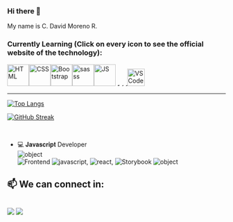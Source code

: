 ### Hi there 👋
My name is C. David Moreno R.
<!--
**DavidMorenoDev/DavidMorenoDev** is a ✨ _special_ ✨ repository because its `README.md` (this file) appears on your GitHub profile.

Here are some ideas to get you started:

- 🔭 I’m currently working on ...
- 🌱 I’m currently learning ...
- 👯 I’m looking to collaborate on ...
- 🤔 I’m looking for help with ...
- 💬 Ask me about ...
- 📫 How to reach me: ...
- 😄 Pronouns: ...
- ⚡ Fun fact: ...


-->

### Currently Learning (Click on every icon to see the official website of the technology):
<a href="https://html.spec.whatwg.org/multipage/" target="_blank"><img src="https://media.giphy.com/media/XAxylRMCdpbEWUAvr8/giphy.gif" alt="HTML" width="50px" /></a><a href="https://www.w3.org/Style/CSS/Overview.en.html" target="_blank"><img src="https://media.giphy.com/media/fsEaZldNC8A1PJ3mwp/giphy.gif" alt="CSS" width="50px" /></a><a href="https://getbootstrap.com/" target="_blank"><img src="https://media3.giphy.com/media/Sr8xDpMwVKOHUWDVRD/giphy.gif?cid=790b7611b25a094dba2c218173442423718a7699313b2677&rid=giphy.gif&ct=s" alt="Bootstrap" width="50px" /></a><a href="https://sass-lang.com/" target="_blank"><img src="https://sass-lang.com/assets/img/logos/logo-b6e1ef6e.svg" alt="sasss" width="50px" /></a><a href="https://www.ecma-international.org/technical-committees/tc39/" target="_blank"><img src="https://media.giphy.com/media/ln7z2eWriiQAllfVcn/giphy.gif" alt="JS" width="50px" /></a> <a href="https://reactjs.org/" target="_blank"><img src="https://media.giphy.com/media/eNAsjO55tPbgaor7ma/giphy.gif" alt="React" width="5px" /></a> <a href="https://git-scm.com/" target="_blank"><img src="https://media.giphy.com/media/kH1DBkPNyZPOk0BxrM/giphy.gif" alt="Git" width="5px" /></a> <a href="https://github.com/" target="_blank"><img src="https://media.giphy.com/media/KzJkzjggfGN5Py6nkT/giphy.gif" alt="GitHub" width="5px" /></a><a href="https://code.visualstudio.com/" target="_blank"><img src="https://media.giphy.com/media/IdyAQJVN2kVPNUrojM/giphy.gif" alt="VSCode" width="40px" /></a>


---
 [![Top Langs](https://github-readme-stats.vercel.app/api/top-langs/?username=DavidMorenoDev&layout=compact)](https://github.com/DavidMorenoDev/github-readme-stats)
 
 [![GitHub Streak](https://github-readme-streak-stats.herokuapp.com?user=DavidMorenoDev&theme=soft-green&date_format=M%20j%5B%2C%20Y%5D)](https://git.io/streak-stats)
 
 </br>

- ‍💻 𝐉𝐚𝐯𝐚𝐬𝐜𝐫𝐢𝐩𝐭 Developer </br>
   ![object](https://img.shields.io/badge/%7B-%20-brightgreen) </br>
   ![Frontend](https://img.shields.io/badge/%20Frontend%20%3A-%5B%20-brightgreen)
   ![javascript](https://img.shields.io/badge/-%20Javascript-brightgreen?logo=javascript),
   ![react](https://img.shields.io/badge/%20-react.js-brightgreen?logo=react),
   ![Storybook](https://cdn.jsdelivr.net/gh/storybookjs/brand@main/badge/badge-storybook.svg)
  <!-- 
   ![redux](https://img.shields.io/badge/-redux%20%5D-brightgreen?logo=redux),</br>
   
   ![Backend](https://img.shields.io/badge/Backend%20%3A-%5B-brightgreen) 
   ![Node](https://img.shields.io/badge/-Node.js-brightgreen?logo=nodedotjs),
   ![Express](https://img.shields.io/badge/-Express.js-brightgreen?logo=express),
   ![MongoDB](https://img.shields.io/badge/-MongoDB-brightgreen?logo=mongodb),
   ![PostgreSQL](https://img.shields.io/badge/-PostgreSQL%20%5D-brightgreen?logo=postgresql),</br>
  
   ![Testing](https://img.shields.io/badge/Testing%20%3A-%5B-brightgreen)
   ![cypress](https://img.shields.io/badge/-Cypress-brightgreen?logo=cypress),
   ![Jest](https://img.shields.io/badge/-Jest.js%20%5D-brightgreen?logo=jest) </br>
  -->
  ![object](https://img.shields.io/badge/%20%20%20%7D-%20-brightgreen) </br>
 
 <!--
 
<div align="center">
 ⚡ Practicando actualmente <img src ="https://img.shields.io/badge/TypeScript%20%20-%20-brightgreen?logo=typescript"> y  <img src ="https://img.shields.io/badge/GraphQL%20%20-%20-brightgreen?logo=graphql"> ⚡
</div>
-->

<h2>📫 We can connect in:</h2><br>

<div> 
 <a href="https://www.linkedin.com/in/cesar-david-moreno-ramirez-fullstack-developer/" target="_blank"><img src="https://img.shields.io/badge/-LinkedIn-%230077B5?style=for-the-badge&logo=linkedin&logoColor=white" target="_blank"></a> 
 <a href = "mailto:cesardaviddev@gmail.com"><img src="https://img.shields.io/badge/-Gmail-%23333?style=for-the-badge&logo=gmail&logoColor=white" target="_blank"></a>
</div>
